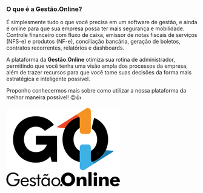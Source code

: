 

### O que é a Gestão.Online?

É simplesmente tudo o que você precisa em um software de gestão, e ainda é online para que sua empresa possa ter mais segurança e mobilidade. Controle financeiro com fluxo de caixa, emissor de notas fiscais de serviços (NFS-e) e produtos (NF-e), conciliação bancária, geração de boletos, contratos recorrentes, relatórios e dashboards.

A plataforma da **Gestão.Online** otimiza sua rotina de administrador, permitindo que você tenha uma visão ampla dos processos da empresa, além de trazer recursos para que você tome suas decisões da forma mais estratégica e inteligente possível.

Proponho conhecermos mais sobre como utilizar a nossa plataforma da melhor maneira possível! 😉👍

![](/erp-v2/assets/logo-preto.png)

<!-- ### Soluções para o seu negócio -->